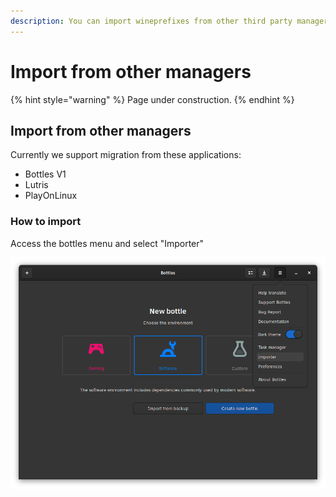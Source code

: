 ```yaml
---
description: You can import wineprefixes from other third party managers.
---
```


# Import from other managers

{% hint style="warning" %}
Page under construction.
{% endhint %}

## Import from other managers

Currently we support migration from these applications:

* Bottles V1
* Lutris
* PlayOnLinux

### How to import

Access the bottles menu and select "Importer"

![](../.gitbook/assets/screenshot-from-2021-01-07-20-49-15.png)


